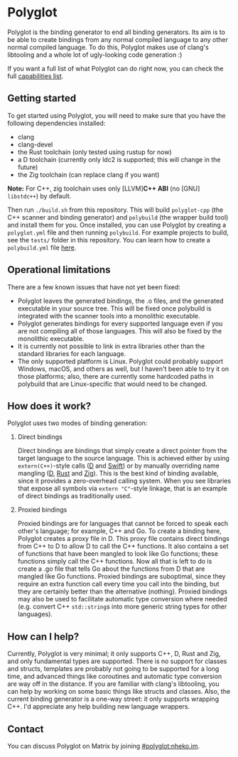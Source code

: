 # Polyglot

Polyglot is the binding generator to end all binding generators. Its aim is to be able to create bindings from any normal compiled language to any other normal compiled language. To do this, Polyglot makes use of clang's libtooling and a whole lot of ugly-looking code generation :)

If you want a full list of what Polyglot can do right now, you can check the full [capabilities list](./capabilities.md).

## Getting started

To get started using Polyglot, you will need to make sure that you have the following dependencies installed:

- clang
- clang-devel
- the Rust toolchain (only tested using rustup for now)
- a D toolchain (currently only ldc2 is supported; this will change in the future)
- the Zig toolchain (can replace clang if you want)

**Note:** For C++, zig toolchain uses only [LLVM]**C++ ABI** (no [GNU] `libstdc++`) by default.

Then run `./build.sh` from this repository. This will build `polyglot-cpp` (the C++ scanner and binding generator) and `polybuild` (the wrapper build tool) and install them for you. Once installed, you can use Polyglot by creating a `polyglot.yml` file and then running `polybuild`. For example projects to build, see the `tests/` folder in this repository. You can learn how to create a `polybuild.yml` file [here](./polybuild/README.md).

## Operational limitations

There are a few known issues that have not yet been fixed:

- Polyglot leaves the generated bindings, the .o files, and the generated executable in your source tree. This will be fixed once polybuild is integrated with the scanner tools into a monolithic executable.
- Polyglot generates bindings for every supported language even if you are not compiling all of those languages. This will also be fixed by the monolithic executable.
- It is currently not possible to link in extra libraries other than the standard libraries for each language.
- The only supported platform is Linux. Polyglot could probably support Windows, macOS, and others as well, but I haven't been able to try it on those platforms; also, there are currently some hardcoded paths in polybuild that are Linux-specific that would need to be changed.

## How does it work?

Polyglot uses two modes of binding generation:

1. Direct bindings

   Direct bindings are bindings that simply create a direct pointer from the target language to the source language. This is achieved either by using `extern(C++)`-style calls ([D](https://dlang.org/spec/cpp_interface.html) and [Swift](https://www.swift.org/documentation/cxx-interop/)) or by manually overriding name mangling ([D](https://dlang.org/spec/pragma.html#mangle), [Rust](https://doc.rust-lang.org/reference/items/external-blocks.html#the-link_name-attribute) and [Zig](https://ziglang.org/documentation/master/#extern)). This is the best kind of binding available, since it provides a zero-overhead calling system. When you see libraries that expose all symbols via `extern "C"`-style linkage, that is an example of direct bindings as traditionally used.

2. Proxied bindings

   Proxied bindings are for languages that cannot be forced to speak each other's language; for example, C++ and Go. To create a binding here, Polyglot creates a proxy file in D. This proxy file contains direct bindings from C++ to D to allow D to call the C++ functions. It also contains a set of functions that have been mangled to look like Go functions; these functions simply call the C++ functions. Now all that is left to do is create a .go file that tells Go about the functions from D that are mangled like Go functions. Proxied bindings are suboptimal, since they require an extra function call every time you call into the binding, but they are certainly better than the alternative (nothing). Proxied bindings may also be used to facilitate automatic type conversion where needed (e.g. convert C++ `std::string`s into more generic string types for other languages).

## How can I help?

Currently, Polyglot is very minimal; it only supports C++, D, Rust and Zig, and only fundamental types are supported. There is no support for classes and structs, templates are probably not going to be supported for a long time, and advanced things like coroutines and automatic type conversion are way off in the distance. If you are familiar with clang's libtooling, you can help by working on some basic things like structs and classes. Also, the current binding generator is a one-way street: it only supports wrapping C++. I'd appreciate any help building new language wrappers.

## Contact

You can discuss Polyglot on Matrix by joining [#polyglot:nheko.im](https://matrix.to/#/#polyglot:nheko.im).
